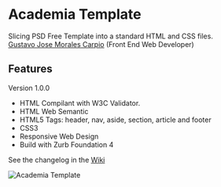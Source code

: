 # Academia Template

Slicing PSD Free Template into a standard HTML and CSS files.<br>
[Gustavo Jose Morales Carpio](http://about.me/gustavo.morales) (Front End Web Developer)

## Features
Version 1.0.0
- HTML Compilant with W3C Validator.
- HTML Web Semantic
- HTML5 Tags: header, nav, aside, section, article and footer
- CSS3
- Responsive Web Design
- Build with Zurb Foundation 4

See the changelog in the [Wiki](https://github.com/gmoralesc/academia/wiki)

![Academia Template](https://dl.dropboxusercontent.com/u/108552800/academia.png "Screenshot")

